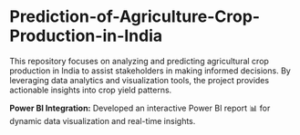 # Prediction-of-Agriculture-Crop-Production-in-India
 This repository focuses on analyzing and predicting agricultural crop production in India to assist stakeholders in making informed decisions. By leveraging data analytics and visualization tools, the project provides actionable insights into crop yield patterns.
 
 **Power BI Integration:** Developed an interactive Power BI report 📊 for dynamic data visualization and real-time insights.

